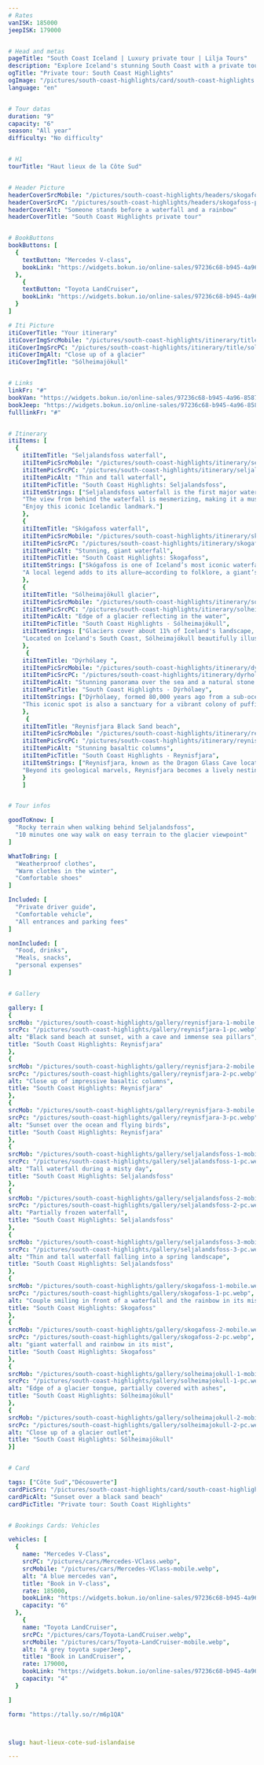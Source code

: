 ```yaml
---
# Rates
vanISK: 185000
jeepISK: 179000


# Head and metas
pageTitle: "South Coast Iceland | Luxury private tour | Lilja Tours"
description: "Explore Iceland's stunning South Coast with a private tour. Discover waterfalls, black sand beaches, and glaciers. Book your adventure today!"
ogTitle: "Private tour: South Coast Highlights"
ogImage: "/pictures/south-coast-highlights/card/south-coast-highlights.webp"
language: "en"


# Tour datas
duration: "9"
capacity: "6"
season: "All year"
difficulty: "No difficulty"


# H1
tourTitle: "Haut lieux de la Côte Sud"


# Header Picture
headerCoverSrcMobile: "/pictures/south-coast-highlights/headers/skogafoss-mobile.webp"
headerCoverSrcPC: "/pictures/south-coast-highlights/headers/skogafoss-pc.webp"
headerCoverAlt: "Someone stands before a waterfall and a rainbow"
headerCoverTitle: "South Coast Highlights private tour"


# BookButtons
bookButtons: [
  {
    textButton: "Mercedes V-class",
    bookLink: "https://widgets.bokun.io/online-sales/97236c68-b945-4a96-8587-660bdc4c45fd/experience-calendar/753704"
  },
    {
    textButton: "Toyota LandCruiser",
    bookLink: "https://widgets.bokun.io/online-sales/97236c68-b945-4a96-8587-660bdc4c45fd/experience-calendar/753708"
  }
]

# Iti Picture
itiCoverTitle: "Your itinerary"
itiCoverImgSrcMobile: "/pictures/south-coast-highlights/itinerary/title/solheimajokull-Mobile.webp"
itiCoverImgSrcPC: "/pictures/south-coast-highlights/itinerary/title/solheimajokull-PC.webp"
itiCoverImgAlt: "Close up of a glacier"
itiCoverImgTitle: "Sólheimajökull"


# Links
linkFr: "#"
bookVan: "https://widgets.bokun.io/online-sales/97236c68-b945-4a96-8587-660bdc4c45fd/experience-calendar/753704"
bookJeep: "https://widgets.bokun.io/online-sales/97236c68-b945-4a96-8587-660bdc4c45fd/experience-calendar/753708"
fulllinkFr: "#"


# Itinerary
itiItems: [
  { 
    itiItemTitle: "Seljalandsfoss waterfall",
    itiItemPicSrcMobile: "/pictures/south-coast-highlights/itinerary/seljalandsfoss/seljalandsfoss-mobile.webp",
    itiItemPicSrcPC: "/pictures/south-coast-highlights/itinerary/seljalandsfoss/seljalandsfoss-pc.webp",
    itiItemPicAlt: "Thin and tall waterfall",
    itiItemPicTitle: "South Coast Highlights: Seljalandsfoss",
    itiItemStrings: ["Seljalandsfoss waterfall is the first major waterfall you’ll encounter when driving along Iceland’s South Coast from Reykjavík. Standing at an impressive 60 meters, it’s renowned for its unique feature—a massive cave behind the cascade. This cave allows visitors to walk behind the waterfall, offering a one-of-a-kind perspective and an echo-filled experience.",
    "The view from behind the waterfall is mesmerizing, making it a must-visit for photographers and nature lovers. Don’t forget your rain jacket, as the mist is unavoidable. However, keep in mind that during winter, the path behind the waterfall becomes impassable and is closed for safety.",
    "Enjoy this iconic Icelandic landmark."]
    },
    {
    itiItemTitle: "Skógafoss waterfall",
    itiItemPicSrcMobile: "/pictures/south-coast-highlights/itinerary/skogafoss/skogafoss-mobile.webp",
    itiItemPicSrcPC: "/pictures/south-coast-highlights/itinerary/skogafoss/skogafoss-pc.webp",
    itiItemPicAlt: "Stunning, giant waterfall",
    itiItemPicTitle: "South Coast Highlights: Skogafoss",
    itiItemStrings: ["Skógafoss is one of Iceland’s most iconic waterfalls, easily visible from Route One on the South Coast. Standing at an impressive 60 meters, its powerful cascade creates a mesmerizing mist that often produces vivid rainbows on sunny days, making it a photographer’s paradise. Its scenic beauty and majestic presence attract visitors from around the world, and its popularity surged after being featured in Game of Thrones, drawing fans and travelers alike.",
    "A local legend adds to its allure—according to folklore, a giant’s hidden treasure lies behind the waterfall. Many have tried to find it, but the treasure remains a mystery. Your guide will share this tale as you explore the area. For those seeking adventure, a staircase beside the waterfall leads to a viewpoint offering breathtaking panoramic views of the surrounding landscapes. Discover Skógafoss to experience this majestic natural wonder and uncover the myths that make it truly magical."]
    },
    {
    itiItemTitle: "Sólheimajökull glacier",
    itiItemPicSrcMobile: "/pictures/south-coast-highlights/itinerary/solheimajokull/solheimajökull-mobile.webp",
    itiItemPicSrcPC: "/pictures/south-coast-highlights/itinerary/solheimajokull/solheimajokull-pc.webp",
    itiItemPicAlt: "Edge of a glacier reflecting in the water",
    itiItemPicTitle: "South Coast Highlights - Sólheimajökull",
    itiItemStrings: ["Glaciers cover about 11% of Iceland's landscape, each showcasing unique features shaped by time and nature. Sólheimajökull is no exception. This magnificent glacier is partially veiled by volcanic ash from nearby eruptions, creating a dramatic contrast of black and white ice that captivates every visitor. Its rugged, ever-changing surface reveals the raw power of Icelandic geology.",
    "Located on Iceland's South Coast, Sólheimajökull beautifully illustrates the land of fire and ice, where glaciers and volcanoes coexist. Visitors can admire crevasses, ice caves, and jagged ridges, offering a glimpse into the dynamic interplay between fire and ice. Guided glacier hikes provide a closer look at this natural wonder, allowing adventurers to experience the power and beauty of Sólheimajökull firsthand. Its breathtaking scenery and geological significance make it a must-visit destination for those seeking to explore Iceland’s wild, untamed beauty."]
    },
     {
    itiItemTitle: "Dýrhólaey ",
    itiItemPicSrcMobile: "/pictures/south-coast-highlights/itinerary/dyrholaey/dyrholaey-mobile.webp",
    itiItemPicSrcPC: "/pictures/south-coast-highlights/itinerary/dyrholaey/dyrholaey-pc.webp",
    itiItemPicAlt: "Stunning panorama over the sea and a natural stone arch",
    itiItemPicTitle: "South Coast Highlights - Dýrhólaey",
    itiItemStrings: ["Dýrhólaey, formed 80,000 years ago from a sub-oceanic volcanic eruption, is a must-visit destination on Iceland's South Coast. Its summit provides breathtaking panoramic views of two glaciers, endless black sand beaches, and a magnificent stone arch. On clear days, visitors can see miles of stunning landscapes that beautifully showcase Iceland's rugged beauty.",
    "This iconic spot is also a sanctuary for a vibrant colony of puffins during the summer months, attracting bird watchers and photographers alike. Watching these colorful seabirds nest on the cliffs adds a magical touch to any visit. However, Dýrhólaey may be closed during winter for safety reasons, so planning your trip accordingly is essential. Whether you’re a nature lover, photographer, or simply an adventurer, Dýrhólaey offers an unforgettable experience in the heart of Iceland’s dramatic scenery."]
    },
     {
    itiItemTitle: "Reynisfjara Black Sand beach",
    itiItemPicSrcMobile: "/pictures/south-coast-highlights/itinerary/reynisfjara/reynisfjara-mobile.webp",
    itiItemPicSrcPC: "/pictures/south-coast-highlights/itinerary/reynisfjara/reynisfjara-pc.webp",
    itiItemPicAlt: "Stunning basaltic columns",
    itiItemPicTitle: "South Coast Highlights - Reynisfjara",
    itiItemStrings: ["Reynisfjara, known as the Dragon Glass Cave location in Game of Thrones, is Iceland’s most stunning black sand beach. Its striking basalt columns, powerful waves, and dramatic cliffs create a surreal landscape that draws visitors year-round. The roaring Atlantic Ocean adds to its wild, untamed beauty, making it a must-visit for photographers and nature lovers.",
    "Beyond its geological marvels, Reynisfjara becomes a lively nesting ground for thousands of migratory birds during the summer, including the iconic puffin. These seabirds return each year to breed on the cliffs above the black sand, offering a spectacular bird-watching experience. Visitors can observe them diving into the ocean for fish or resting on the rugged rock formations. However, caution is advised, as the beach is known for its dangerous sneaker waves. Explore Reynisfjara to experience the raw power of Icelandic nature and its vibrant wildlife."]
    }
    ]


# Tour infos

goodToKnow: [
  "Rocky terrain when walking behind Seljalandsfoss", 
  "10 minutes one way walk on easy terrain to the glacier viewpoint"
]

WhatToBring: [
  "Weatherproof clothes", 
  "Warm clothes in the winter", 
  "Comfortable shoes"
]

Included: [
  "Private driver guide",
  "Comfortable vehicle",
  "All entrances and parking fees"
]

nonIncluded: [
  "Food, drinks", 
  "Meals, snacks", 
  "personal expenses"
]


# Gallery

gallery: [
{
srcMob: "/pictures/south-coast-highlights/gallery/reynisfjara-1-mobile.webp",
srcPc: "/pictures/south-coast-highlights/gallery/reynisfjara-1-pc.webp",
alt: "Black sand beach at sunset, with a cave and immense sea pillars",
title: "South Coast Highlights: Reynisfjara"
},    
{
srcMob: "/pictures/south-coast-highlights/gallery/reynisfjara-2-mobile.webp",
srcPc: "/pictures/south-coast-highlights/gallery/reynisfjara-2-pc.webp",
alt: "Close up of impressive basaltic columns",
title: "South Coast Highlights: Reynisfjara"
},    
{
srcMob: "/pictures/south-coast-highlights/gallery/reynisfjara-3-mobile.webp",
srcPc: "/pictures/south-coast-highlights/gallery/reynisfjara-3-pc.webp",
alt: "Sunset over the ocean and flying birds",
title: "South Coast Highlights: Reynisfjara"
},  
{
srcMob: "/pictures/south-coast-highlights/gallery/seljalandsfoss-1-mobile.webp",
srcPc: "/pictures/south-coast-highlights/gallery/seljalandsfoss-1-pc.webp",
alt: "Tall waterfall during a misty day",
title: "South Coast Highlights: Seljalandsfoss"
},  
{
srcMob: "/pictures/south-coast-highlights/gallery/seljalandsfoss-2-mobile.webp",
srcPc: "/pictures/south-coast-highlights/gallery/seljalandsfoss-2-pc.webp",
alt: "Partially frozen waterfall",
title: "South Coast Highlights: Seljalandsfoss"
},   
{
srcMob: "/pictures/south-coast-highlights/gallery/seljalandsfoss-3-mobile.webp",
srcPc: "/pictures/south-coast-highlights/gallery/seljalandsfoss-3-pc.webp",
alt: "Thin and tall waterfall falling into a spring landscape",
title: "South Coast Highlights: Seljalandsfoss"
},    
{
srcMob: "/pictures/south-coast-highlights/gallery/skogafoss-1-mobile.webp",
srcPc: "/pictures/south-coast-highlights/gallery/skogafoss-1-pc.webp",
alt: "Couple smiling in front of a waterfall and the rainbow in its mist",
title: "South Coast Highlights: Skogafoss"
},  
{
srcMob: "/pictures/south-coast-highlights/gallery/skogafoss-2-mobile.webp",
srcPc: "/pictures/south-coast-highlights/gallery/skogafoss-2-pc.webp",
alt: "giant waterfall and rainbow in its mist",
title: "South Coast Highlights: Skogafoss"
},  
{
srcMob: "/pictures/south-coast-highlights/gallery/solheimajokull-1-mobile.webp",
srcPc: "/pictures/south-coast-highlights/gallery/solheimajokull-1-pc.webp",
alt: "Edge of a glacier tongue, partially covered with ashes",
title: "South Coast Highlights: Sólheimajökull"
},  
{
srcMob: "/pictures/south-coast-highlights/gallery/solheimajokull-2-mobile.webp",
srcPc: "/pictures/south-coast-highlights/gallery/solheimajokull-2-pc.webp",
alt: "Close up of a glacier outlet",
title: "South Coast Highlights: Sólheimajökull"
}]


# Card

tags: ["Côte Sud","Découverte"]
cardPicSrc: "/pictures/south-coast-highlights/card/south-coast-highlights.webp"
cardPicAlt: "Sunset over a black sand beach"
cardPicTitle: "Private tour: South Coast Highlights"


# Bookings Cards: Vehicles

vehicles: [
  {
    name: "Mercedes V-Class",
    srcPC: "/pictures/cars/Mercedes-VClass.webp",
    srcMobile: "/pictures/cars/Mercedes-VClass-mobile.webp",
    alt: "A blue mercedes van",
    title: "Book in V-class",
    rate: 185000,
    bookLink: "https://widgets.bokun.io/online-sales/97236c68-b945-4a96-8587-660bdc4c45fd/experience-calendar/753704",
    capacity: "6"
  },
    {
    name: "Toyota LandCruiser",
    srcPC: "/pictures/cars/Toyota-LandCruiser.webp",
    srcMobile: "/pictures/cars/Toyota-LandCruiser-mobile.webp",
    alt: "A grey toyota superJeep",
    title: "Book in LandCruiser",
    rate: 179000,
    bookLink: "https://widgets.bokun.io/online-sales/97236c68-b945-4a96-8587-660bdc4c45fd/experience-calendar/753708",
    capacity: "4"
  }

]

form: "https://tally.so/r/m6p1QA"



slug: haut-lieux-cote-sud-islandaise

---
```

